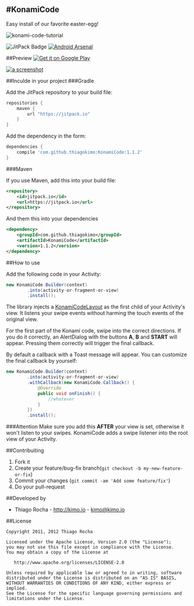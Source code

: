 #KonamiCode
---
Easy install of our favorite easter-egg!

![konami-code-tutorial](http://choconatos.com/home/wp-content/uploads/2013/11/Konami-Code.jpg)

![JitPack Badge](https://img.shields.io/github/release/thiagokimo/KonamiCode.svg?label=JitPack)
[![Android Arsenal](https://img.shields.io/badge/Android%20Arsenal-KonamiCode-green.svg?style=flat)](https://android-arsenal.com/details/1/2202)

##Preview
[![Get it on Google Play](http://www.android.com/images/brand/get_it_on_play_logo_small.png)](https://play.google.com/store/apps/details?id=io.kimo.konami)

[![a screenshot](https://raw.githubusercontent.com/thiagokimo/KonamiCode/master/assets/konami-code-screenshot.png)](https://www.youtube.com/watch?v=2xbseI3wP_s)


##Inculde in your project
###Gradle

Add the JitPack repository to your build file:

``` groovy
repositories {
    maven {
	    url "https://jitpack.io"
	}
}
```

Add the dependency in the form:

```groovy
dependencies {
    compile 'com.github.thiagokimo:KonamiCode:1.1.2'
}
```

###Maven

If you use Maven, add this into your build file:

``` xml
<repository>
    <id>jitpack.io</id>
	<url>https://jitpack.io</url>
</repository>
```

And them this into your dependencies
``` xml
<dependency>
    <groupId>com.github.thiagokimo</groupId>
    <artifactId>KonamiCode</artifactId>
	<version>1.1.2</version>
</dependency>
```
##How to use

Add the following code in your Activity:

``` java
new KonamiCode.Builder(context)
        .into(activity-or-fragment-or-view)
        .install();
```

The library injects a [KonamiCodeLayout](https://github.com/thiagokimo/KonamiCode/blob/master/library/src/main/java/io/kimo/konamicode/KonamiCodeLayout.java) as the first child of your Activity's view. It listens your swipe events without harming
 the touch events of the original view.

For the first part of the Konami code, swipe into the correct directions. If you do it correctly,
an AlertDialog with the buttons **A**, **B** and **START** will appear. Pressing them correctly will
trigger the final callback.

By default a callback with a Toast message will appear. You can customize the final callback by yourself:

``` java
new KonamiCode.Builder(context)
        .into(activity-or-fragment-or-view)
        .withCallback(new KonamiCode.Callback() {
            @Override
            public void onFinish() {
                //whatever
            }
        })
        .install();
```

###Attention
Make sure you add this **AFTER** your view is set, otherwise it won't listen to your swipes. KonamiCode adds a swipe listener into the root view of your Activity.

##Contribuiting

1. Fork it
2. Create your feature/bug-fix branch(`git checkout -b my-new-feature-or-fix`)
3. Commit your changes (`git commit -am 'Add some feature/fix'`)
4. Do your pull-request

##Developed by

* Thiago Rocha - http://kimo.io - <kimo@kimo.io>

##License

    Copyright 2011, 2012 Thiago Rocha

    Licensed under the Apache License, Version 2.0 (the "License");
    you may not use this file except in compliance with the License.
    You may obtain a copy of the License at

       http://www.apache.org/licenses/LICENSE-2.0

    Unless required by applicable law or agreed to in writing, software
    distributed under the License is distributed on an "AS IS" BASIS,
    WITHOUT WARRANTIES OR CONDITIONS OF ANY KIND, either express or implied.
    See the License for the specific language governing permissions and
    limitations under the License.
